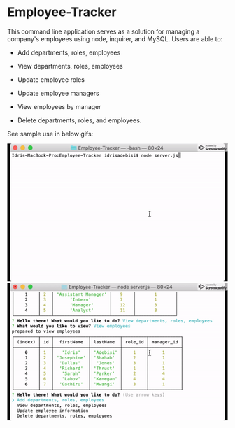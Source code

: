# Employee-Tracker

This command line application serves as a solution for managing a company's employees using node, inquirer, and MySQL. 
Users are able to:

  * Add departments, roles, employees

  * View departments, roles, employees

  * Update employee roles

  * Update employee managers

  * View employees by manager

  * Delete departments, roles, and employees.
  
  See sample use in below gifs:
  
![Working Giphy](sample1.gif)
![Working Giphy](sample2.gif)
